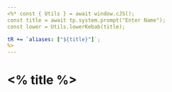 ```yaml
---
<%* const { Utils } = await window.cJS();
const title = await tp.system.prompt("Enter Name");
const lower = Utils.lowerKebab(title);

tR += `aliases: ["${title}"]`;
%>
---
```

# <% title %>
